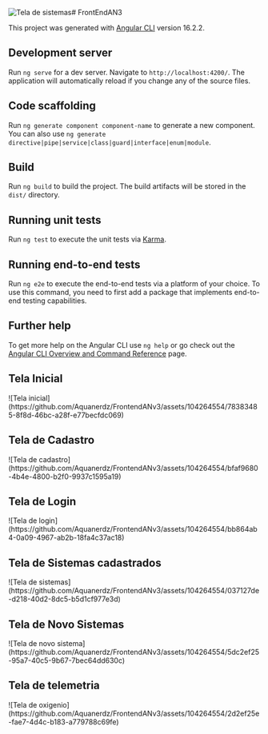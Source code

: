 ![Tela de sistemas](https://github.com/Aquanerdz/FrontendANv3/assets/104264554/4b479b7b-959c-4993-850f-a5100456327b)# FrontEndAN3

This project was generated with [Angular CLI](https://github.com/angular/angular-cli) version 16.2.2.

## Development server

Run `ng serve` for a dev server. Navigate to `http://localhost:4200/`. The application will automatically reload if you change any of the source files.

## Code scaffolding

Run `ng generate component component-name` to generate a new component. You can also use `ng generate directive|pipe|service|class|guard|interface|enum|module`.

## Build

Run `ng build` to build the project. The build artifacts will be stored in the `dist/` directory.

## Running unit tests

Run `ng test` to execute the unit tests via [Karma](https://karma-runner.github.io).

## Running end-to-end tests

Run `ng e2e` to execute the end-to-end tests via a platform of your choice. To use this command, you need to first add a package that implements end-to-end testing capabilities.

## Further help

To get more help on the Angular CLI use `ng help` or go check out the [Angular CLI Overview and Command Reference](https://angular.io/cli) page.


<h2>Tela Inicial</h2>
![Tela inicial](https://github.com/Aquanerdz/FrontendANv3/assets/104264554/78383485-8f8d-46bc-a28f-e77becfdc069)

<h2>Tela de Cadastro</h2>
![Tela de cadastro](https://github.com/Aquanerdz/FrontendANv3/assets/104264554/bfaf9680-4b4e-4800-b2f0-9937c1595a19)

<h2>Tela de Login</h2>
![Tela de login](https://github.com/Aquanerdz/FrontendANv3/assets/104264554/bb864ab4-0a09-4967-ab2b-18fa4c37ac18)

<h2>Tela de Sistemas cadastrados</h2>
![Tela de sistemas](https://github.com/Aquanerdz/FrontendANv3/assets/104264554/037127de-d218-40d2-8dc5-b5d1cf977e3d)

<h2>Tela de Novo Sistemas</h2>
![Tela de novo sistema](https://github.com/Aquanerdz/FrontendANv3/assets/104264554/5dc2ef25-95a7-40c5-9b67-7bec64dd630c)

<h2>Tela de telemetria</h2>
![Tela de oxigenio](https://github.com/Aquanerdz/FrontendANv3/assets/104264554/2d2ef25e-fae7-4d4c-b183-a779788c69fe)
